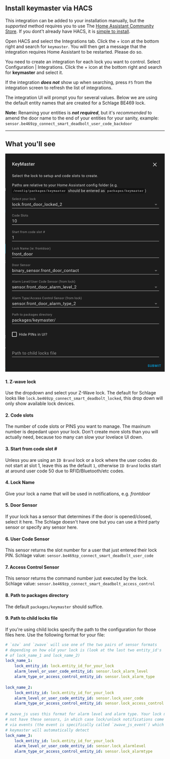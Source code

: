 ## Install keymaster via HACS

This integration can be added to your installation manually, but the *supported* method requires you to use The [Home Assistant Community Store](https://community.home-assistant.io/t/custom-component-hacs/121727).  If you dont't already have HACS, it is [simple to install](https://hacs.xyz/docs/installation/prerequisites).

Open HACS and select the Integrations tab.  Click the + icon at the bottom right and search for `keymaster`.  You will then get a message that the integration requires Home Assistant to be restarted.  Please do so.

You need to create an integration for each lock you want to control.  Select Configuration | Integrations.  Click the + icon at the bottom right and search for **keymaster** and select it.

If the integration **_does not_** show up when searching, press `F5` from the integration screen to refresh the list of integrations. 

The integration UI will prompt you for several values.  Below we are using the default entity names that are created for a Schlage BE469 lock.

**Note:** Renaming your entities is _**not required**_, but it's _recommended_ to amend the door name to the end of your entities for your sanity, example: `sensor.be469zp_connect_smart_deadbolt_user_code_backdoor`

***
## What you'll see

<img src="https://github.com/FutureTense/keymaster/raw/main/docs/integration_screen_wiki.png" alt="Integration Screen" />

#### 1.  **Z-wave lock**
    
Use the dropdown and select your Z-Wave lock.  The default for Schlage looks like `lock.be469zp_connect_smart_deadbolt_locked`, this drop down will only show available lock devices.

#### 2.  **Code slots**

The number of code slots or PINS you want to manage.  The maxinum number is depedant upon your lock.  Don't create more slots than you will actually need, because too many can slow your lovelace UI down.

#### 3. **Start from code slot #** 

Unless you are using an `ID Brand` lock or a lock where the user codes do not start at slot 1, leave this as the default `1`, otherwise `ID Brand` locks start at around user code 50 due to RFID/Bluetooth/etc codes.

#### 4.  **Lock Name**

Give your lock a name that will be used in notifications, e.g. *frontdoor*

#### 5.  **Door Sensor**

If your lock has a sensor that determines if the door is opened/closed, select it here.  The Schlage doesn't have one but you can use a third party sensor or specify any sensor here.

#### 6.  **User Code Sensor**

This sensor returns the slot number for a user that just entered their lock PIN.  Schlage value: `sensor.be469zp_connect_smart_deadbolt_user_code`

#### 7.  **Access Control Sensor**

This sensor returns the command number just executed by the lock.  Schlage value: `sensor.be469zp_connect_smart_deadbolt_access_control`    

#### 8.  **Path to packages directory**

The default `packages/keymaster` should suffice.

#### 9. **Path to child locks file**

If you're using child locks specify the path to the configuration for those files here. Use the following format for your file:
```yaml
# `ozw` and `zwave` will use one of the two pairs of sensor formats
# depending on how old your lock is (look at the last two entity_id's
# of lock_name_1 and lock_name_2)
lock_name_1:
    lock_entity_id: lock.entity_id_for_your_lock
    alarm_level_or_user_code_entity_id: sensor.lock_alarm_level
    alarm_type_or_access_control_entity_id: sensor.lock_alarm_type

lock_name_2:
    lock_entity_id: lock.entity_id_for_your_lock
    alarm_level_or_user_code_entity_id: sensor.lock_user_code
    alarm_type_or_access_control_entity_id: sensor.lock_access_control

# zwave_js uses this format for alarm level and alarm type. Your lock may
# not have these sensors, in which case lock/unlock notifications come in
# via events (the event is specifically called `zwave_js_event`) which
# keymaster will automatically detect
lock_name_3:
    lock_entity_id: lock.entity_id_for_your_lock
    alarm_level_or_user_code_entity_id: sensor.lock_alarmlevel
    alarm_type_or_access_control_entity_id: sensor.lock_alarmtype
```